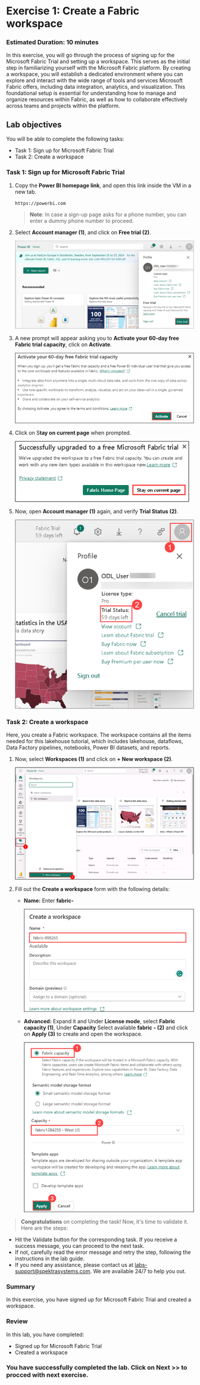 # Exercise 1: Create a Fabric workspace

### Estimated Duration: 10 minutes

In this exercise, you will go through the process of signing up for the Microsoft Fabric Trial and setting up a workspace. This serves as the initial step in familiarizing yourself with the Microsoft Fabric platform. By creating a workspace, you will establish a dedicated environment where you can explore and interact with the wide range of tools and services Microsoft Fabric offers, including data integration, analytics, and visualization. This foundational setup is essential for understanding how to manage and organize resources within Fabric, as well as how to collaborate effectively across teams and projects within the platform.

## Lab objectives

You will be able to complete the following tasks:

- Task 1: Sign up for Microsoft Fabric Trial
- Task 2: Create a workspace

### Task 1: Sign up for Microsoft Fabric Trial

1. Copy the **Power BI homepage link**, and open this link inside the VM in a new tab.

   ```
   https://powerbi.com
   ```

   >**Note**: In case a sign-up page asks for a phone number, you can enter a dummy phone number to proceed.

1. Select **Account manager (1)**, and click on **Free trial (2)**.

     ![Account-manager-start](./Images/lab1-image3.png)

1. A new prompt will appear asking you to **Activate your 60-day free Fabric trial capacity**, click on **Activate**.

      ![Account-manager-start](./Images/fabric-3.png)

1. Click on S**tay on current page** when prompted.

      ![Account-manager-start](./Images/fabric-2.png)

1. Now, open **Account manager (1)** again, and verify **Trial Status (2)**.

      ![Account-manager-start](./Images/lab1-image5.png)

### Task 2: Create a workspace

Here, you create a Fabric workspace. The workspace contains all the items needed for this lakehouse tutorial, which includes lakehouse, dataflows, Data Factory pipelines, notebooks, Power BI datasets, and reports.

1.  Now, select **Workspaces (1)** and click on **+ New workspace (2)**.
 
    ![New Workspace](./Images/ws/11.png)
 

2. Fill out the **Create a workspace** form with the following details:
 
   - **Name:** Enter **fabric-<inject key="DeploymentID" enableCopy="false"/>**
 
      ![name-and-desc-of-workspc](./Images/ws/12.png)
 
   - **Advanced:** Expand it and Under **License mode**, select **Fabric capacity (1)**, Under **Capacity** Select available **fabric<inject key="DeploymentID" enableCopy="false"/> - <inject key="Location"></inject>(2)** and click on **Apply (3)** to create and open the workspace.
 
      ![advanced-and-apply](./Images/32.png)

> **Congratulations** on completing the task! Now, it's time to validate it. Here are the steps:

   - Hit the Validate button for the corresponding task. If you receive a success message, you can proceed to the next task. 
   - If not, carefully read the error message and retry the step, following the instructions in the lab guide.
   - If you need any assistance, please contact us at labs-support@spektrasystems.com. We are available 24/7 to help you out.

<validation step="f814e733-f7de-475c-9574-add8a1ffe7b7" />

### Summary

In this exercise, you have signed up for Microsoft Fabric Trial and created a workspace.

### Review 
In this lab, you have completed:

 + Signed up for Microsoft Fabric Trial
 + Created a workspace

### You have successfully completed the lab. Click on Next >> to procced with next exercise.
